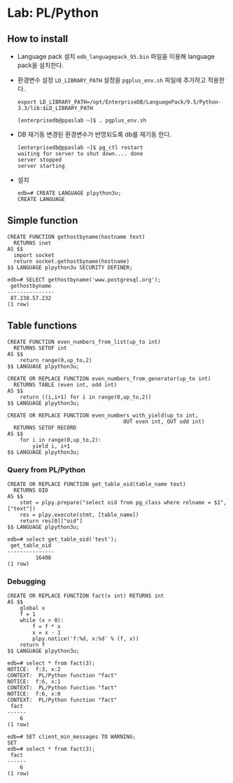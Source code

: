 # Lab: PL/Python

## How to install

* Language pack 설치
`edb_languagepack_95.bin` 파일을 이용해 language pack을 설치한다.

* 환경변수 설정
  `LD_LIBRARY_PATH` 설정을 `pgplus_env.sh` 파일에 추가하고 적용한다.

  ```
  export LD_LIBRARY_PATH=/opt/EnterpriseDB/LanguagePack/9.5/Python-3.3/lib:$LD_LIBRARY_PATH
  ```

  ```
  [enterprisedb@ppaslab ~]$ . pgplus_env.sh
  ```

* DB 재기동
  변경된 환경변수가 반영되도록 db를 재기동 한다.

  ```
  [enterprisedb@ppaslab ~]$ pg_ctl restart
  waiting for server to shut down.... done
  server stopped
  server starting
  ```

* 설치

  ```
  edb=# CREATE LANGUAGE plpython3u;
  CREATE LANGUAGE
  ```

## Simple function

```
CREATE FUNCTION gethostbyname(hostname text)
  RETURNS inet
AS $$
  import socket
  return socket.gethostbyname(hostname)
$$ LANGUAGE plpython3u SECURITY DEFINER;
```

```
edb=# SELECT gethostbyname('www.postgresql.org');
 gethostbyname
---------------
 87.238.57.232
(1 row)
```

## Table functions
```
CREATE FUNCTION even_numbers_from_list(up_to int)
  RETURNS SETOF int
AS $$
    return range(0,up_to,2)
$$ LANGUAGE plpython3u;
```

```
CREATE OR REPLACE FUNCTION even_numbers_from_generator(up_to int)
  RETURNS TABLE (even int, odd int)
AS $$
    return ((i,i+1) for i in range(0,up_to,2))
$$ LANGUAGE plpython3u;
```

```
CREATE OR REPLACE FUNCTION even_numbers_with_yield(up_to int,
                                     OUT even int, OUT odd int)
  RETURNS SETOF RECORD
AS $$
    for i in range(0,up_to,2):
        yield i, i+1
$$ LANGUAGE plpython3u;
```

### Query from PL/Python
```
CREATE OR REPLACE FUNCTION get_table_oid(table_name text)
  RETURNS OID
AS $$
	stmt = plpy.prepare("select oid from pg_class where relname = $1", ["text"])
	res = plpy.execute(stmt, [table_name])
	return res[0]["oid"]
$$ LANGUAGE plpython3u;
```

```
edb=# select get_table_oid('test');
 get_table_oid
---------------
         16408
(1 row)
```

### Debugging
```
CREATE OR REPLACE FUNCTION fact(x int) RETURNS int
AS $$
    global x
    f = 1
    while (x > 0):
        f = f * x
        x = x - 1
        plpy.notice('f:%d, x:%d' % (f, x))
    return f
$$ LANGUAGE plpython3u;
```

```
edb=# select * from fact(3);
NOTICE:  f:3, x:2
CONTEXT:  PL/Python function "fact"
NOTICE:  f:6, x:1
CONTEXT:  PL/Python function "fact"
NOTICE:  f:6, x:0
CONTEXT:  PL/Python function "fact"
 fact
------
    6
(1 row)

edb=# SET client_min_messages TO WARNING;
SET
edb=# select * from fact(3);
 fact
------
    6
(1 row)
```
